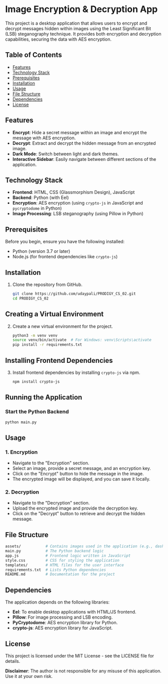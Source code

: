 # Image Encryption & Decryption App

This project is a desktop application that allows users to encrypt and decrypt messages hidden within images using the Least Significant Bit (LSB) steganography technique. It provides both encryption and decryption capabilities, securing the data with AES encryption.

## Table of Contents
- [Features](#features)
- [Technology Stack](#technology-stack)
- [Prerequisites](#prerequisites)
- [Installation](#installation)
- [Usage](#how-to-use)
- [File Structure](#file-structure)
- [Dependencies](#dependencies)
- [License](#license)

## Features
- **Encrypt**: Hide a secret message within an image and encrypt the message with AES encryption.
- **Decrypt**: Extract and decrypt the hidden message from an encrypted image.
- **Dark Mode**: Switch between light and dark themes.
- **Interactive Sidebar**: Easily navigate between different sections of the application.

## Technology Stack
- **Frontend**: HTML, CSS (Glassmorphism Design), JavaScript
- **Backend**: Python (with Eel)
- **Encryption**: AES encryption (using `crypto-js` in JavaScript and `pycryptodome` in Python)
- **Image Processing**: LSB steganography (using Pillow in Python)

## Prerequisites
Before you begin, ensure you have the following installed:
- Python (version 3.7 or later)
- Node.js (for frontend dependencies like `crypto-js`)

## Installation
1. Clone the repository from GitHub.
   ```bash
   git clone https://github.com/udaypali/PRODIGY_CS_02.git
   cd PRODIGY_CS_02

## Creating a Virtual Environment
2. Create a new virtual environment for the project.
   ```bash
   python3 -m venv venv
   source venv/bin/activate  # For Windows: venv\Scripts\activate
   pip install -r requirements.txt

## Installing Frontend Dependencies
3. Install frontend dependencies by installing `crypto-js` via npm.
   ```bash
   npm install crypto-js

## Running the Application

### Start the Python Backend
```bash
python main.py
```

## Usage

### 1. Encryption
- Navigate to the "Encryption" section.
- Select an image, provide a secret message, and an encryption key.
- Click on the "Encrypt" button to hide the message in the image.
- The encrypted image will be displayed, and you can save it locally.

### 2. Decryption
- Navigate to the "Decryption" section.
- Upload the encrypted image and provide the decryption key.
- Click on the "Decrypt" button to retrieve and decrypt the hidden message.

## File Structure
```bash
assets/           # Contains images used in the application (e.g., dashboard background)
main.py           # The Python backend logic
app.js            # Frontend logic written in JavaScript
style.css         # CSS for styling the application
templates/        # HTML files for the user interface
requirements.txt  # Lists Python dependencies
README.md         # Documentation for the project
```

## Dependencies
The application depends on the following libraries:
- **Eel**: To enable desktop applications with HTML/JS frontend.
- **Pillow**: For image processing and LSB encoding.
- **PyCryptodome**: AES encryption library for Python.
- **crypto-js**: AES encryption library for JavaScript.

## License
This project is licensed under the MIT License - see the LICENSE file for details.

**Disclaimer**: The author is not responsible for any misuse of this application. Use it at your own risk.
